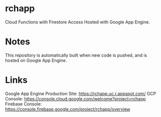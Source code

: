 # rchapp

Cloud Functions with Firestore Access Hosted with Google App Engine.

# Notes

This repository is automatically built when new code is pushed, and is hosted on Google App Engine.

# Links

Google App Engine Production Site: https://rchapp.uc.r.appspot.com/
GCP Console: https://console.cloud.google.com/welcome?project=rchapp
Firebase Console: https://console.firebase.google.com/project/rchapp/overview
